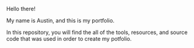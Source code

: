 Hello there! 

My name is Austin, and this is my portfolio. 

In this repository, you will find the all of the tools, resources, and source code that was used in order to create my potfolio. 


